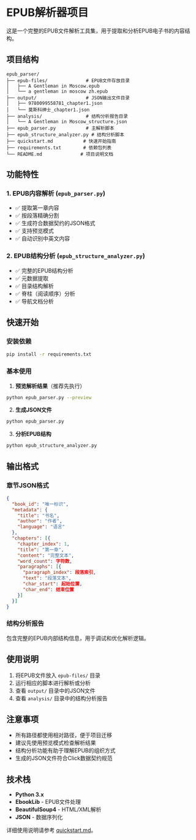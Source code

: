 # EPUB解析器项目

这是一个完整的EPUB文件解析工具集，用于提取和分析EPUB电子书的内容结构。

## 项目结构

```
epub_parser/
├── epub-files/              # EPUB文件存放目录
│   ├── A Gentleman in Moscow.epub
│   └── a gentleman in moscow zh.epub
├── output/                  # JSON输出文件目录
│   ├── 9780099558781_chapter1.json
│   └── 莫斯科绅士_chapter1.json
├── analysis/                # 结构分析报告目录
│   └── A Gentleman in Moscow_structure.json
├── epub_parser.py           # 主解析脚本
├── epub_structure_analyzer.py # 结构分析脚本
├── quickstart.md           # 快速开始指南
├── requirements.txt        # 依赖包列表
└── README.md              # 项目说明文档
```

## 功能特性

### 1. EPUB内容解析 (`epub_parser.py`)
- ✅ 提取第一章内容
- ✅ 按段落精确分割
- ✅ 生成符合数据契约的JSON格式
- ✅ 支持预览模式
- ✅ 自动识别中英文内容

### 2. EPUB结构分析 (`epub_structure_analyzer.py`)
- ✅ 完整的EPUB结构分析
- ✅ 元数据提取
- ✅ 目录结构解析
- ✅ 脊柱（阅读顺序）分析
- ✅ 导航文档分析

## 快速开始

### 安装依赖
```bash
pip install -r requirements.txt
```

### 基本使用

1. **预览解析结果**（推荐先执行）
```bash
python epub_parser.py --preview
```

2. **生成JSON文件**
```bash
python epub_parser.py
```

3. **分析EPUB结构**
```bash
python epub_structure_analyzer.py
```

## 输出格式

### 章节JSON格式
```json
{
  "book_id": "唯一标识",
  "metadata": {
    "title": "书名",
    "author": "作者",
    "language": "语言"
  },
  "chapters": [{
    "chapter_index": 1,
    "title": "第一章",
    "content": "完整文本",
    "word_count": 字符数,
    "paragraphs": [{
      "paragraph_index": 段落索引,
      "text": "段落文本",
      "char_start": 起始位置,
      "char_end": 结束位置
    }]
  }]
}
```

### 结构分析报告
包含完整的EPUB内部结构信息，用于调试和优化解析逻辑。

## 使用说明

1. 将EPUB文件放入 `epub-files/` 目录
2. 运行相应的脚本进行解析或分析
3. 查看 `output/` 目录中的JSON文件
4. 查看 `analysis/` 目录中的结构分析报告

## 注意事项

- 所有路径都使用相对路径，便于项目迁移
- 建议先使用预览模式检查解析结果
- 结构分析功能有助于理解EPUB的组织方式
- 生成的JSON文件符合Click数据契约规范

## 技术栈

- **Python 3.x**
- **EbookLib** - EPUB文件处理
- **BeautifulSoup4** - HTML/XML解析
- **JSON** - 数据序列化

详细使用说明请参考 [quickstart.md](quickstart.md)。